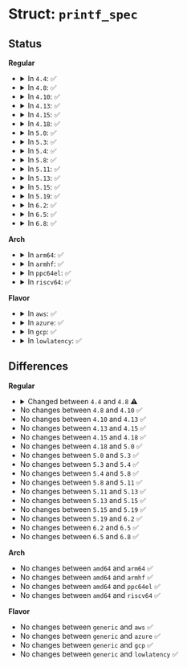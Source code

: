 # Struct: <code>printf_spec</code>

## Status
<b>Regular</b>
<ul>
<li>
<details>
<summary>In <code>4.4</code>: ✅</summary>

```c
struct printf_spec {
    u8 type;
    u8 flags;
    u8 base;
    u8 qualifier;
    s16 field_width;
    s16 precision;
};
```
</details>
</li>
<li>
<details>
<summary>In <code>4.8</code>: ✅</summary>

```c
struct printf_spec {
    unsigned int type;
    int field_width;
    unsigned int flags;
    unsigned int base;
    int precision;
};
```
</details>
</li>
<li>
<details>
<summary>In <code>4.10</code>: ✅</summary>

```c
struct printf_spec {
    unsigned int type;
    int field_width;
    unsigned int flags;
    unsigned int base;
    int precision;
};
```
</details>
</li>
<li>
<details>
<summary>In <code>4.13</code>: ✅</summary>

```c
struct printf_spec {
    unsigned int type;
    int field_width;
    unsigned int flags;
    unsigned int base;
    int precision;
};
```
</details>
</li>
<li>
<details>
<summary>In <code>4.15</code>: ✅</summary>

```c
struct printf_spec {
    unsigned int type;
    int field_width;
    unsigned int flags;
    unsigned int base;
    int precision;
};
```
</details>
</li>
<li>
<details>
<summary>In <code>4.18</code>: ✅</summary>

```c
struct printf_spec {
    unsigned int type;
    int field_width;
    unsigned int flags;
    unsigned int base;
    int precision;
};
```
</details>
</li>
<li>
<details>
<summary>In <code>5.0</code>: ✅</summary>

```c
struct printf_spec {
    unsigned int type;
    int field_width;
    unsigned int flags;
    unsigned int base;
    int precision;
};
```
</details>
</li>
<li>
<details>
<summary>In <code>5.3</code>: ✅</summary>

```c
struct printf_spec {
    unsigned int type;
    int field_width;
    unsigned int flags;
    unsigned int base;
    int precision;
};
```
</details>
</li>
<li>
<details>
<summary>In <code>5.4</code>: ✅</summary>

```c
struct printf_spec {
    unsigned int type;
    int field_width;
    unsigned int flags;
    unsigned int base;
    int precision;
};
```
</details>
</li>
<li>
<details>
<summary>In <code>5.8</code>: ✅</summary>

```c
struct printf_spec {
    unsigned int type;
    int field_width;
    unsigned int flags;
    unsigned int base;
    int precision;
};
```
</details>
</li>
<li>
<details>
<summary>In <code>5.11</code>: ✅</summary>

```c
struct printf_spec {
    unsigned int type;
    int field_width;
    unsigned int flags;
    unsigned int base;
    int precision;
};
```
</details>
</li>
<li>
<details>
<summary>In <code>5.13</code>: ✅</summary>

```c
struct printf_spec {
    unsigned int type;
    int field_width;
    unsigned int flags;
    unsigned int base;
    int precision;
};
```
</details>
</li>
<li>
<details>
<summary>In <code>5.15</code>: ✅</summary>

```c
struct printf_spec {
    unsigned int type;
    int field_width;
    unsigned int flags;
    unsigned int base;
    int precision;
};
```
</details>
</li>
<li>
<details>
<summary>In <code>5.19</code>: ✅</summary>

```c
struct printf_spec {
    unsigned int type;
    int field_width;
    unsigned int flags;
    unsigned int base;
    int precision;
};
```
</details>
</li>
<li>
<details>
<summary>In <code>6.2</code>: ✅</summary>

```c
struct printf_spec {
    unsigned int type;
    int field_width;
    unsigned int flags;
    unsigned int base;
    int precision;
};
```
</details>
</li>
<li>
<details>
<summary>In <code>6.5</code>: ✅</summary>

```c
struct printf_spec {
    unsigned int type;
    int field_width;
    unsigned int flags;
    unsigned int base;
    int precision;
};
```
</details>
</li>
<li>
<details>
<summary>In <code>6.8</code>: ✅</summary>

```c
struct printf_spec {
    unsigned int type;
    int field_width;
    unsigned int flags;
    unsigned int base;
    int precision;
};
```
</details>
</li>
</ul>
<b>Arch</b>
<ul>
<li>
<details>
<summary>In <code>arm64</code>: ✅</summary>

```c
struct printf_spec {
    unsigned int type;
    int field_width;
    unsigned int flags;
    unsigned int base;
    int precision;
};
```
</details>
</li>
<li>
<details>
<summary>In <code>armhf</code>: ✅</summary>

```c
struct printf_spec {
    unsigned int type;
    int field_width;
    unsigned int flags;
    unsigned int base;
    int precision;
};
```
</details>
</li>
<li>
<details>
<summary>In <code>ppc64el</code>: ✅</summary>

```c
struct printf_spec {
    unsigned int type;
    int field_width;
    unsigned int flags;
    unsigned int base;
    int precision;
};
```
</details>
</li>
<li>
<details>
<summary>In <code>riscv64</code>: ✅</summary>

```c
struct printf_spec {
    unsigned int type;
    int field_width;
    unsigned int flags;
    unsigned int base;
    int precision;
};
```
</details>
</li>
</ul>
<b>Flavor</b>
<ul>
<li>
<details>
<summary>In <code>aws</code>: ✅</summary>

```c
struct printf_spec {
    unsigned int type;
    int field_width;
    unsigned int flags;
    unsigned int base;
    int precision;
};
```
</details>
</li>
<li>
<details>
<summary>In <code>azure</code>: ✅</summary>

```c
struct printf_spec {
    unsigned int type;
    int field_width;
    unsigned int flags;
    unsigned int base;
    int precision;
};
```
</details>
</li>
<li>
<details>
<summary>In <code>gcp</code>: ✅</summary>

```c
struct printf_spec {
    unsigned int type;
    int field_width;
    unsigned int flags;
    unsigned int base;
    int precision;
};
```
</details>
</li>
<li>
<details>
<summary>In <code>lowlatency</code>: ✅</summary>

```c
struct printf_spec {
    unsigned int type;
    int field_width;
    unsigned int flags;
    unsigned int base;
    int precision;
};
```
</details>
</li>
</ul>

## Differences
<b>Regular</b>
<ul>
<li>
<details>
<summary>Changed between <code>4.4</code> and <code>4.8</code> ⚠️</summary>
<ul>
<li>
<b>Field removed. </b>
<code>u8 qualifier</code>
</li>
<li>
<b>Field type changed. </b>
<code>u8 type</code> ➡️ <code>unsigned int type</code>
</li>
<li>
<b>Field type changed. </b>
<code>u8 flags</code> ➡️ <code>unsigned int flags</code>
</li>
<li>
<b>Field type changed. </b>
<code>u8 base</code> ➡️ <code>unsigned int base</code>
</li>
<li>
<b>Field type changed. </b>
<code>s16 field_width</code> ➡️ <code>int field_width</code>
</li>
<li>
<b>Field type changed. </b>
<code>s16 precision</code> ➡️ <code>int precision</code>
</li>
</ul>
</details>
</li>
<li>
No changes between <code>4.8</code> and <code>4.10</code> ✅
</li>
<li>
No changes between <code>4.10</code> and <code>4.13</code> ✅
</li>
<li>
No changes between <code>4.13</code> and <code>4.15</code> ✅
</li>
<li>
No changes between <code>4.15</code> and <code>4.18</code> ✅
</li>
<li>
No changes between <code>4.18</code> and <code>5.0</code> ✅
</li>
<li>
No changes between <code>5.0</code> and <code>5.3</code> ✅
</li>
<li>
No changes between <code>5.3</code> and <code>5.4</code> ✅
</li>
<li>
No changes between <code>5.4</code> and <code>5.8</code> ✅
</li>
<li>
No changes between <code>5.8</code> and <code>5.11</code> ✅
</li>
<li>
No changes between <code>5.11</code> and <code>5.13</code> ✅
</li>
<li>
No changes between <code>5.13</code> and <code>5.15</code> ✅
</li>
<li>
No changes between <code>5.15</code> and <code>5.19</code> ✅
</li>
<li>
No changes between <code>5.19</code> and <code>6.2</code> ✅
</li>
<li>
No changes between <code>6.2</code> and <code>6.5</code> ✅
</li>
<li>
No changes between <code>6.5</code> and <code>6.8</code> ✅
</li>
</ul>
<b>Arch</b>
<ul>
<li>
No changes between <code>amd64</code> and <code>arm64</code> ✅
</li>
<li>
No changes between <code>amd64</code> and <code>armhf</code> ✅
</li>
<li>
No changes between <code>amd64</code> and <code>ppc64el</code> ✅
</li>
<li>
No changes between <code>amd64</code> and <code>riscv64</code> ✅
</li>
</ul>
<b>Flavor</b>
<ul>
<li>
No changes between <code>generic</code> and <code>aws</code> ✅
</li>
<li>
No changes between <code>generic</code> and <code>azure</code> ✅
</li>
<li>
No changes between <code>generic</code> and <code>gcp</code> ✅
</li>
<li>
No changes between <code>generic</code> and <code>lowlatency</code> ✅
</li>
</ul>
